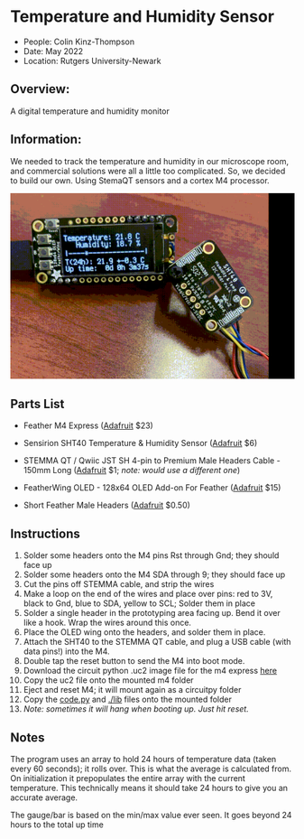 # Temperature and Humidity Sensor
* People: Colin Kinz-Thompson
* Date: May 2022
* Location: Rutgers University-Newark

## Overview:
A digital temperature and humidity monitor

## Information:
We needed to track the temperature and humidity in our microscope room, and commercial solutions were all a little too complicated. So, we decided to build our own. Using StemaQT sensors and a cortex M4 processor.


![](interface-opt.gif)


## Parts List 
* Feather M4 Express ([Adafruit](https://www.adafruit.com/product/3857)  \$23)

* Sensirion SHT40 Temperature & Humidity Sensor ([Adafruit](https://www.adafruit.com/product/4885) \$6)
* STEMMA QT / Qwiic JST SH 4-pin to Premium Male Headers Cable - 150mm Long ([Adafruit](https://www.adafruit.com/product/4209) \$1; *note: would use a different one*)
* FeatherWing OLED - 128x64 OLED Add-on For Feather ([Adafruit](https://www.adafruit.com/product/4650) \$15)
* Short Feather Male Headers ([Adafruit](https://www.adafruit.com/product/3002) $0.50)


## Instructions
1. Solder some headers onto the M4 pins Rst through Gnd; they should face up
2. Solder some headers onto the M4 SDA through 9; they should face up
3. Cut the pins off STEMMA cable, and strip the wires
4. Make a loop on the end of the wires and place over pins: red to 3V, black to Gnd, blue to SDA, yellow to SCL; Solder them in place
5. Solder a single header in the prototyping area facing up. Bend it over like a hook. Wrap the wires around this once.
6. Place the OLED wing onto the headers, and solder them in place. 
7. Attach the SHT40 to the STEMMA QT cable, and plug a USB cable (with data pins!) into the M4. 
8. Double tap the reset button to send the M4 into boot mode. 
9. Download the circuit python .uc2 image file for the m4 express [here](https://circuitpython.org/board/feather_m4_express/)
10. Copy the uc2 file onto the mounted m4 folder
11. Eject and reset M4; it will mount again as a circuitpy folder
12. Copy the [code.py](code.py) and [./lib](lib) files onto the mounted folder
13. *Note: sometimes it will hang when booting up. Just hit reset.*


## Notes
The program uses an array to hold 24 hours of temperature data (taken every 60 seconds); it rolls over. This is what the average is calculated from. On initialization it prepopulates the entire array with the current temperature. This technically means it should take 24 hours to give you an accurate average. 

The gauge/bar is based on the min/max value ever seen. It goes beyond 24 hours to the total up time
